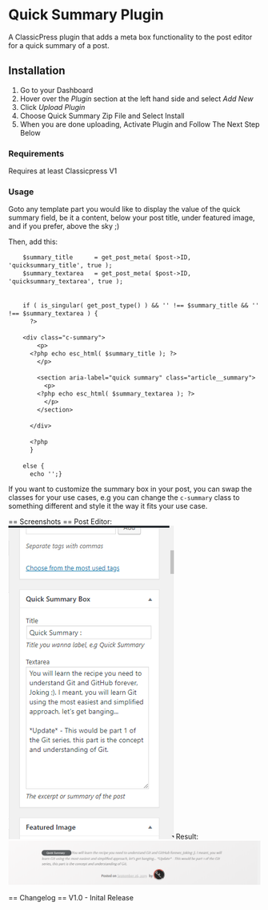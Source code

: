 # Quick Summary Plugin
A ClassicPress plugin that adds a meta box functionality to the post editor for a quick summary of a post.
## Installation
1. Go to your Dashboard
2. Hover over the *Plugin* section at the left hand side and select *Add New*
3. Click *Upload Plugin*
4. Choose Quick Summary Zip File and Select Install
5. When you are done uploading, Activate Plugin and Follow The Next Step Below

### Requirements
Requires at least Classicpress V1

### Usage
Goto any template part you would like to display the value of the quick summary field, be it a content, below your post title, under featured image, and if you prefer, above the sky ;)

Then, add this:

        $summary_title      = get_post_meta( $post->ID, 'quicksummary_title', true );
        $summary_textarea   = get_post_meta( $post->ID, 'quicksummary_textarea', true );


        if ( is_singular( get_post_type() ) && '' !== $summary_title && '' !== $summary_textarea ) {
          ?>

        <div class="c-summary">
            <p>
          <?php echo esc_html( $summary_title ); ?>
            </p>

            <section aria-label="quick summary" class="article__summary">
              <p>
            <?php echo esc_html( $summary_textarea ); ?>
              </p>
            </section>

          </div>

          <?php
          } 

        else {
          echo '';}

If you want to customize the summary box in your post, you can swap the classes for your use cases, e.g you can change the `c-summary` class to something different and style it the way it fits your use case.

== Screenshots ==
Post Editor:
![Quick Summary Image](https://raw.githubusercontent.com/Horlaes/Quick-Summary-Plugin/master/screenshot/Quick-Summary-2.png)
Result:
![Quick Summary Image](https://raw.githubusercontent.com/Horlaes/Quick-Summary-Plugin/master/screenshot/Quick-Summary.png)

== Changelog ==
V1.0 - Inital Release
